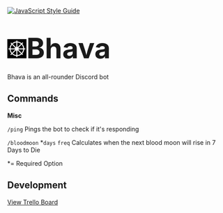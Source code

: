 [![JavaScript Style Guide](https://img.shields.io/badge/code_style-standard-brightgreen.svg)](https://standardjs.com)

# <span style="font-size: 64px;"><img src="icons/bhava-icon.png" alt="Bhavachakra, the wheel of becoming" width="44"/>Bhava</span>

Bhava is an all-rounder Discord bot

## Commands

**Misc**

`/ping` Pings the bot to check if it's responding

`/bloodmoon` *`days` `freq` Calculates when the next blood moon will rise in 7 Days to Die

*= Required Option


## Development

[View Trello Board](https://trello.com/b/fcvZAtub/bhava)
